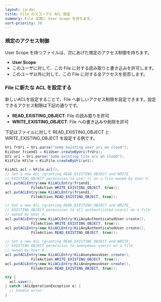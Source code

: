```yaml
---
layout: ja-doc
title: File のスコープと ACL 設定
summary: File は常に User Scope を持ちます。
sort-priority: 70
---
```

### 規定のアクセス制御

User Scope を持つファイルは、次にあげた規定のアクセス制御を持ちます。

 * **User Scope**
  * このユーザに対して、この File に対する読み取りと書き込みを許可します。
  * このユーザ以外に対して、この File に対する全アクセスを拒否します。

### File に新たな ACL を設定する

新しいACLを設定することで、File へ新しいアクセス制限を設定できます。設定できるアクセス制限は下記の通りです。

 * **READ\_EXISTING\_OBJECT**: File の読み取りを許可
 * **WRITE\_EXISTING\_OBJECT**: File への書き込みや削除を許可

下記はファイルに対して READ\_EXISTING\_OBJECT と WRITE\_EXISTING\_OBJECT を設定する例です。

```java
Uri frUri = Uri.parse("some existing user uri on cloud");
KiiUser friend1 = KiiUser.createByUri(frUri);
Uri uri = Uri.parse("some existing file uri on cloud");
KiiFile kFile = KiiFile.createByUri(uri);

KiiACL acl = kFile.acl();
// Set a new ACL (granting READ_EXISTING_OBJECT and WRITE_
// EXISTING_OBJECT permission to user Y) on a file owned by User X.
acl.putACLEntry(new KiiACLEntry(friend1,
            FileAction.WRITE_EXISTING_OBJECT, true));
acl.putACLEntry(new KiiACLEntry(friend1,
            FileAction.READ_EXISTING_OBJECT, true));

// Set a new ACL (granting READ_EXISTING_OBJECT and WRITE_
// EXISTING_OBJECT permission to all authenticated users) on a file
// owned by User X.
acl.putACLEntry(new KiiACLEntry(KiiAnyAuthenticatedUser.create(),
            FileAction.WRITE_EXISTING_OBJECT, true));
acl.putACLEntry(new KiiACLEntry(KiiAnyAuthenticatedUser.create(),
            FileAction.READ_EXISTING_OBJECT, true));

// Set a new ACL (granting READ_EXISTING_OBJECT and WRITE_
// EXISTING_OBJECT permission to anonymous users) on a file
// owned by User X.
acl.putACLEntry(new KiiACLEntry(KiiAnonymousUser.create(),
            FileAction.WRITE_EXISTING_OBJECT, true));
acl.putACLEntry(new KiiACLEntry(KiiAnonymousUser.create(),
            FileAction.READ_EXISTING_OBJECT, true));

try {
  acl.save();
} catch (ACLOperationException e) {
  // handle error.
}
```


